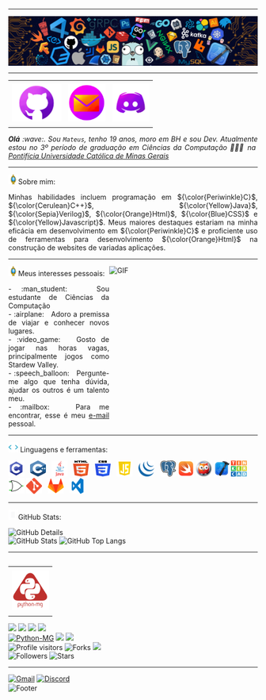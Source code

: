 -----

<div>
<img align="center" alt="Header" src="https://github.com/Mateus-Resende-Ottoni/Mateus-Resende-Ottoni/blob/main/img/header.png?raw=true"/>
</div>

-----

<div align="center">

 <table>
    <tr>
        <td align="center" colspan="6"></td>
    </tr> 
    <tr>
        <td>
            <a href="https://github.com/Mateus-Resende-Ottoni" target="_blank">
               <img src="https://github.com/Mateus-Resende-Ottoni/Mateus-Resende-Ottoni/blob/main/img/github_custom.png?raw=true" width="100px" height="75px"/></a>
        </td>
        <td>
            <a href="mailto:mateus.resende.ottoni@gmail.com" target="_blank">
               <img src="https://github.com/Mateus-Resende-Ottoni/Mateus-Resende-Ottoni/blob/main/img/gmail_custom.png?raw=true" width="75px" height="75px"/></a>
        </td>
        <td>
            <a href="https://discordapp.com/users/410787257969278977" target="_blank">
               <img src="https://github.com/Mateus-Resende-Ottoni/Mateus-Resende-Ottoni/blob/main/img/discord_custom.png?raw=true" width="75px" height="75px"/></a>
        </td>
    </tr>
    <tr>
        <td align="center" colspan="11"></td>
    </tr>
</table>


</div>
<div align="justify">
<i><b>Olá</b> :wave:. Sou <code>Mateus</code>, tenho 19 anos, moro em BH e sou Dev. Atualmente estou no 3º período de graduação em Ciências da Computação 👨🏻‍💻 na <a href="https://https://www.pucminas.br/" target="_blank">Pontifícia Universidade Católica de Minas Gerais</a></i><br />
</div>


-----

<img height="20" alt="GIF" src="https://github.com/Mateus-Resende-Ottoni/Mateus-Resende-Ottoni/blob/main/gif/soulgem.gif?raw=true"/>Sobre mim:
<div align="justify"><p>
Minhas habilidades incluem programação em ${\color{Periwinkle}C}$, ${\color{Cerulean}C++}$, ${\color{Yellow}Java}$, ${\color{Sepia}Verilog}$, ${\color{Orange}Html}$, ${\color{Blue}CSS}$ e ${\color{Yellow}Javascript}$. Meus maiores destaques estariam na minha eficácia em desenvolvimento em ${\color{Periwinkle}C}$ e proficiente uso de ferramentas para desenvolvimento ${\color{Orange}Html}$ na construção de websites de variadas aplicações.
</p></div>

-----
<div>

  <div>
       <img align="right" alt="GIF" src="https://github.com/Mateus-Resende-Ottoni/Mateus-Resende-Ottoni/blob/main/gif/Sebastian_Programming.gif?raw=true" width="300px" height="300px"/>
  </div>

  <img height="20" alt="GIF" src="https://github.com/Mateus-Resende-Ottoni/Mateus-Resende-Ottoni/blob/main/gif/soulgem.gif?raw=true"/>Meus interesses pessoais:

  <div align="justify">
     <p>
    - :man_student: &nbsp; Sou estudante de Ciências da Computação<br />
    - :airplane: &nbsp; Adoro a premissa de viajar e conhecer novos lugares.<br />
    - :video_game: &nbsp; Gosto de jogar nas horas vagas, principalmente jogos como Stardew Valley.<br />
    - :speech_balloon: &nbsp; Pergunte-me algo que tenha dúvida, ajudar os outros é um talento meu.<br />
    - :mailbox: &nbsp; Para me encontrar, esse é meu <a href="mailto:mateus.resende.ottoni@gmail.com" target="_blank">e-mail</a> pessoal.<br />
      </p>
  </div>

</div>

-----

<div>

  <img height="20" alt="GIF" src="https://github.com/Mateus-Resende-Ottoni/Mateus-Resende-Ottoni/blob/main/gif/skills.gif?raw=true"/>&nbsp;Linguagens e ferramentas:


  <code><a href="https://www.open-std.org/jtc1/sc22/wg14/" target="_blank"><img width="32" height="32" src="https://github.com/Mateus-Resende-Ottoni/Mateus-Resende-Ottoni/blob/main/img/c.png?raw=true"/></a></code>
&nbsp;
  <code><a href="https://www.open-std.org/jtc1/sc22/wg14/" target="_blank"><img width="32" height="32" src="https://github.com/Mateus-Resende-Ottoni/Mateus-Resende-Ottoni/blob/main/img/cpp.svg?raw=true"/></a></code>
&nbsp;
  <code><a href="https://www.java.com/pt-BR/" target="_blank"><img width="32" height="32" src="https://github.com/Mateus-Resende-Ottoni/Mateus-Resende-Ottoni/blob/main/img/java.png"/></a></code>
&nbsp;
  <code><a href="https://www.w3schools.com/html/" target="_blank"><img width="32" height="32" src="https://github.com/Mateus-Resende-Ottoni/Mateus-Resende-Ottoni/blob/main/img/html.svg"/></a></code>
&nbsp; 
  <code><a href="https://www.w3schools.com/css/" target="_blank"><img width="32" height="32" src="https://github.com/Mateus-Resende-Ottoni/Mateus-Resende-Ottoni/blob/main/img/css.svg"/></a></code>
&nbsp;
  <code><a href="https://www.open-std.org/jtc1/sc22/wg14/" target="_blank"><img width="32" height="32" src="https://github.com/Mateus-Resende-Ottoni/Mateus-Resende-Ottoni/blob/main/img/js.png?raw=true"/></a></code>
&nbsp;
  <code><a href="https://jquery.com/" target="_blank"><img width="32" height="32" src="https://github.com/Mateus-Resende-Ottoni/Mateus-Resende-Ottoni/blob/main/img/jquery.png"/></a></code>
&nbsp;
  <code><a href="https://www.postgresql.org/" target="_blank"><img width="32" height="32" src="https://github.com/Mateus-Resende-Ottoni/Mateus-Resende-Ottoni/blob/main/img/postgresql.png"/></a></code>
  <code><a href="https://www.swift.org/" target="_blank"><img width="32" height="32" src="https://github.com/Mateus-Resende-Ottoni/Mateus-Resende-Ottoni/blob/main/img/swift.png"/></a></code>
  <code><a href="https://www.swi-prolog.org/" target="_blank"><img width="32" height="32" src="https://github.com/Mateus-Resende-Ottoni/Mateus-Resende-Ottoni/blob/main/img/swi-prolog.png"/></a></code>
    <code><a href="https://developer.apple.com/xcode/" target="_blank"><img width="32" height="32" src="https://github.com/Mateus-Resende-Ottoni/Mateus-Resende-Ottoni/blob/main/img/xcode.png"/></a></code>
      <code><a href="https://www.tinkercad.com/" target="_blank"><img width="32" height="32" src="https://github.com/Mateus-Resende-Ottoni/Mateus-Resende-Ottoni/blob/main/img/tinkercad.png"/></a></code>
    <code><a href="https://www.cburch.com/logisim/pt/index.html" target="_blank"><img width="32" height="32" src="https://github.com/Mateus-Resende-Ottoni/Mateus-Resende-Ottoni/blob/main/img/logisim.png"/></a></code>
  <code><a href="https://git-scm.com/" target="_blank"><img width="32" height="32" src="https://github.com/Mateus-Resende-Ottoni/Mateus-Resende-Ottoni/blob/main/img/git.png"/></a></code>
&nbsp; 
  <code><a href="https://about.gitlab.com/" target="_blank"><img width="32" height="32" src="https://github.com/Mateus-Resende-Ottoni/Mateus-Resende-Ottoni/blob/main/img/gitlab.png"/></a></code>
&nbsp;
  <code><a href="https://code.visualstudio.com/" target="_blank"><img width="32" height="32" src="https://github.com/Mateus-Resende-Ottoni/Mateus-Resende-Ottoni/blob/main/img/vs.png"/></a></code>
        
</div>

-----

<img height="20" alt="GIF" src="https://github.com/Mateus-Resende-Ottoni/Mateus-Resende-Ottoni/blob/main/gif/graphic.gif?raw=true"/>GitHub Stats:

<div>
 
  <img align="right" alt="GitHub Details" width="540px" src="http://github-profile-summary-cards.vercel.app/api/cards/profile-details?username=Mateus-Resende-Ottoni&theme=github_dark"/>
  <!--- <img alt="GitHub Commits" width="200px" src="http://github-profile-summary-cards.vercel.app/api/cards/productive-time?username=Mateus-Resende-Ottoni&theme=github_dark"/> -->
  <img alt="GitHub Stats" width="300px" src="http://github-profile-summary-cards.vercel.app/api/cards/stats?username=Mateus-Resende-Ottoni&theme=github_dark"/>
  <img alt="GitHub Top Langs" width="300px" src="http://github-profile-summary-cards.vercel.app/api/cards/repos-per-language?username=Mateus-Resende-Ottoni&theme=github_dark"/>

</div>

-----

<div>
  <table align="right">
    <tr>
        <td align="center" colspan="1"></td>
    </tr>
    <tr>
        <td>
            <a href="https://pythonmg.github.io/" target="_blank">
               <img src="https://github.com/Mateus-Resende-Ottoni/Mateus-Resende-Ottoni/blob/main/img/pythonmg.png?raw=true" width="75px" height="80px"/></a>
        </td>
    </tr>
    <tr>
        <td align="center" colspan="1"></td>
    </tr> 
  </table>


  <img src="https://img.shields.io/badge/C-Enthusiast-blue"/>
  <img src="https://img.shields.io/badge/TDD-Advocate-blue"/>
  <img src="https://img.shields.io/badge/Clean%20Code-Evangelist-blue"/>
  <img src="https://img.shields.io/badge/Open%20Source-Lover-blue?logo=opensourceinitiative"/>
  
  <br/>
  
  <a href="https://github.com/pythonmg" target="_blank">
     <img alt="Python-MG" src="https://img.shields.io/badge/Siga%20a%20comunidade%20mineira%20de%20python%3A-Python--MG-blue?logo=Python"/></a>
  <img src="https://img.shields.io/badge/OS-Hater-informational?logo=apple&logoColor=white"/>
  <img src="https://img.shields.io/badge/OS-Linux-informational?logo=linux&logoColor=white"/>
  
  <br/>
  
  <img alt="Profile visitors" src="https://komarev.com/ghpvc/?username=Mateus-Resende-Ottoni"/>
  <img alt="Forks" src="https://img.shields.io/github/forks/Mateus-Resende-Ottoni/Mateus-Resende-Ottoni?logo=git"/>
  <a href="https://stars.github.com/nominate/" target="_blank">
     <img src="https://img.shields.io/static/v1?label=%F0%9F%8C%9F&message=If%20useful&color=blue"/></a>
  
  <br/>
  
  <img alt="Followers" src="https://img.shields.io/github/followers/Mateus-Resende-Ottoni?style=social"/>
  <img alt="Stars" src="https://img.shields.io/github/stars/Mateus-Resende-Ottoni?style=social"/>
  
</div>

-----

<div>

  <a href="mailto:mateus.resende.ottoni@gmail.com" target="_blank">
     <img alt="Gmail" src="https://img.shields.io/badge/Gmail-D14836?style=for-the-badge&logo=gmail&logoColor=white"/></a>
  <a href="https://discordapp.com/users/410787257969278977" target="_blank">
     <img alt="Discord" src="https://img.shields.io/badge/Discord-7289DA?style=for-the-badge&logo=discord&logoColor=white"/></a>

</div>

<div>
  <img align="center" alt="Footer" width="1200px" height="20px" src="https://github.com/Mateus-Resende-Ottoni/Mateus-Resende-Ottoni/blob/main/gif/footer-red.gif?raw=true"/>
</div>
